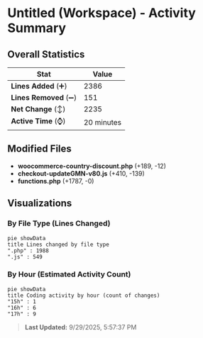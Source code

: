 # Untitled (Workspace) - Activity Summary 

## Overall Statistics

| Stat                   | Value                                                             |
| ---------------------- | ----------------------------------------------------------------- |
| **Lines Added** (➕)   | 2386                                          |
| **Lines Removed** (➖) | 151                                        |
| **Net Change** (↕)    | 2235                |
| **Active Time** (⌚)   | 20 minutes |


## Modified Files
- **woocommerce-country-discount.php** (+189, -12)
- **checkout-updateGMN-v80.js** (+410, -139)
- **functions.php** (+1787, -0)

## Visualizations

### By File Type (Lines Changed)

```mermaid
pie showData
title Lines changed by file type
".php" : 1988
".js" : 549
```

### By Hour (Estimated Activity Count)

```mermaid
pie showData
title Coding activity by hour (count of changes)
"15h" : 1
"16h" : 6
"17h" : 9
```


> **Last Updated:** 9/29/2025, 5:57:37 PM